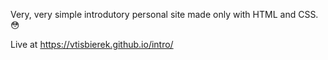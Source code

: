 Very, very simple introdutory personal site made only with HTML and CSS. 😳

Live at https://vtisbierek.github.io/intro/
